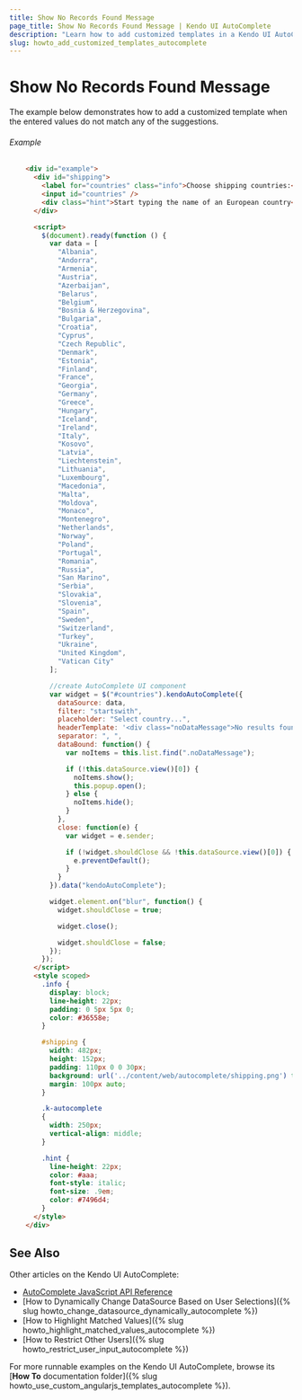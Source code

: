 ```yaml
---
title: Show No Records Found Message
page_title: Show No Records Found Message | Kendo UI AutoComplete
description: "Learn how to add customized templates in a Kendo UI AutoComplete widget."
slug: howto_add_customized_templates_autocomplete
---
```


# Show No Records Found Message

The example below demonstrates how to add a customized template when the entered values do not match any of the suggestions.

###### Example

```html
    <div id="example">
      <div id="shipping">
        <label for="countries" class="info">Choose shipping countries:</label>
        <input id="countries" />
        <div class="hint">Start typing the name of an European country</div>
      </div>

      <script>
        $(document).ready(function () {
          var data = [
            "Albania",
            "Andorra",
            "Armenia",
            "Austria",
            "Azerbaijan",
            "Belarus",
            "Belgium",
            "Bosnia & Herzegovina",
            "Bulgaria",
            "Croatia",
            "Cyprus",
            "Czech Republic",
            "Denmark",
            "Estonia",
            "Finland",
            "France",
            "Georgia",
            "Germany",
            "Greece",
            "Hungary",
            "Iceland",
            "Ireland",
            "Italy",
            "Kosovo",
            "Latvia",
            "Liechtenstein",
            "Lithuania",
            "Luxembourg",
            "Macedonia",
            "Malta",
            "Moldova",
            "Monaco",
            "Montenegro",
            "Netherlands",
            "Norway",
            "Poland",
            "Portugal",
            "Romania",
            "Russia",
            "San Marino",
            "Serbia",
            "Slovakia",
            "Slovenia",
            "Spain",
            "Sweden",
            "Switzerland",
            "Turkey",
            "Ukraine",
            "United Kingdom",
            "Vatican City"
          ];

          //create AutoComplete UI component
          var widget = $("#countries").kendoAutoComplete({
            dataSource: data,
            filter: "startswith",
            placeholder: "Select country...",
            headerTemplate: '<div class="noDataMessage">No results found</div>',
            separator: ", ",
            dataBound: function() {
              var noItems = this.list.find(".noDataMessage");

              if (!this.dataSource.view()[0]) {
                noItems.show();
                this.popup.open();
              } else {
                noItems.hide();
              }
            },
            close: function(e) {
              var widget = e.sender;

              if (!widget.shouldClose && !this.dataSource.view()[0]) {
                e.preventDefault();
              }
            }
          }).data("kendoAutoComplete");

          widget.element.on("blur", function() {
            widget.shouldClose = true;

            widget.close();

            widget.shouldClose = false;
          });
        });
      </script>
      <style scoped>
        .info {
          display: block;
          line-height: 22px;
          padding: 0 5px 5px 0;
          color: #36558e;
        }

        #shipping {
          width: 482px;
          height: 152px;
          padding: 110px 0 0 30px;
          background: url('../content/web/autocomplete/shipping.png') transparent no-repeat 0 0;
          margin: 100px auto;
        }

        .k-autocomplete
        {
          width: 250px;
          vertical-align: middle;
        }

        .hint {
          line-height: 22px;
          color: #aaa;
          font-style: italic;
          font-size: .9em;
          color: #7496d4;
        }
      </style>
    </div>
```

## See Also

Other articles on the Kendo UI AutoComplete:

* [AutoComplete JavaScript API Reference](/api/javascript/ui/autocomplete)
* [How to Dynamically Change DataSource Based on User Selections]({% slug howto_change_datasource_dynamically_autocomplete %})
* [How to Highlight Matched Values]({% slug howto_highlight_matched_values_autocomplete %})
* [How to Restrict Other Users]({% slug howto_restrict_user_input_autocomplete %})

For more runnable examples on the Kendo UI AutoComplete, browse its [**How To** documentation folder]({% slug howto_use_custom_angularjs_templates_autocomplete %}).
